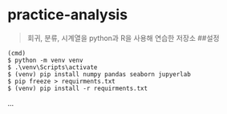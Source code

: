 # practice-analysis
 
 >회귀, 분류, 시계열을 python과 R을 사용해 연습한 저장소
 ##설정
```shell
(cmd)
$ python -m venv venv 
$ .\venv\Scripts\activate
$ (venv) pip install numpy pandas seaborn jupyerlab
$ pip freeze > requirments.txt
$ (venv) pip install -r requirments.txt
```
...
```



